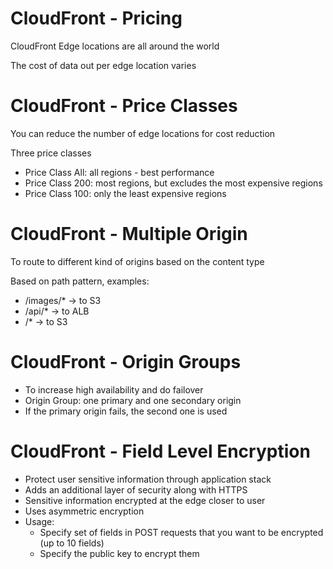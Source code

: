 # CloudFront - Pricing

CloudFront Edge locations are all around the world

The cost of data out per edge location varies

# CloudFront - Price Classes

You can reduce the number of edge locations for cost reduction

Three price classes
- Price Class All: all regions - best performance
- Price Class 200: most regions, but excludes the most expensive regions
- Price Class 100: only the least expensive regions

# CloudFront - Multiple Origin

To route to different kind of origins based on the content type

Based on path pattern, examples:
- /images/*   -> to S3
- /api/*      -> to ALB
- /*          -> to S3

# CloudFront - Origin Groups

- To increase high availability and do failover
- Origin Group: one primary and one secondary origin
- If the primary origin fails, the second one is used

# CloudFront - Field Level Encryption

- Protect user sensitive information through application stack
- Adds an additional layer of security along with HTTPS
- Sensitive information encrypted at the edge closer to user
- Uses asymmetric encryption
- Usage:
    - Specify set of fields in POST requests that you want to be encrypted (up to 10 fields)
    - Specify the public key to encrypt them